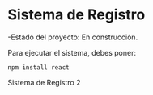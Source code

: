 <h1> Sistema de Registro </h1>

-Estado del proyecto: En construcción.

Para ejecutar el sistema, debes poner:


```npm install react```

Sistema de Registro 2
